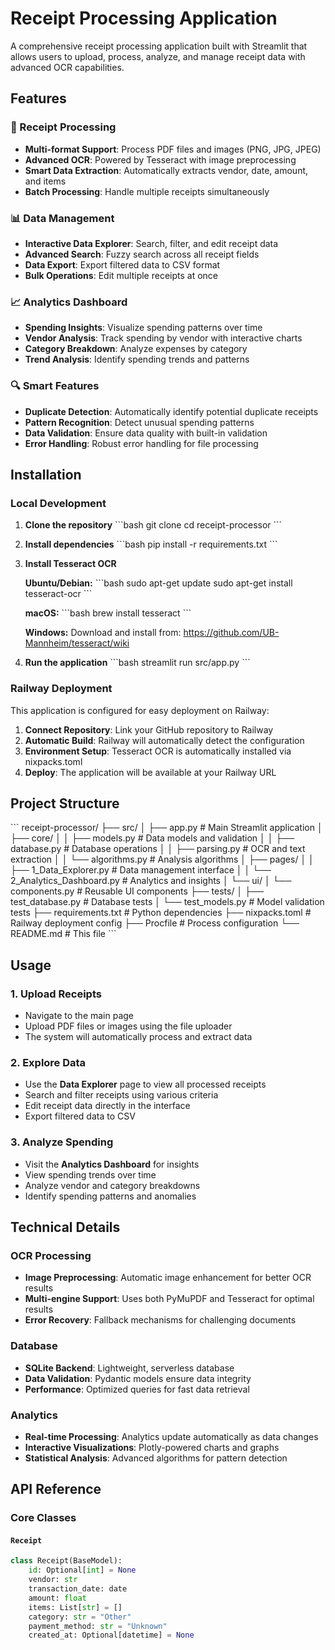 # Receipt Processing Application

A comprehensive receipt processing application built with Streamlit that allows users to upload, process, analyze, and manage receipt data with advanced OCR capabilities.

## Features

### 📄 Receipt Processing
- **Multi-format Support**: Process PDF files and images (PNG, JPG, JPEG)
- **Advanced OCR**: Powered by Tesseract with image preprocessing
- **Smart Data Extraction**: Automatically extracts vendor, date, amount, and items
- **Batch Processing**: Handle multiple receipts simultaneously

### 📊 Data Management
- **Interactive Data Explorer**: Search, filter, and edit receipt data
- **Advanced Search**: Fuzzy search across all receipt fields
- **Data Export**: Export filtered data to CSV format
- **Bulk Operations**: Edit multiple receipts at once

### 📈 Analytics Dashboard
- **Spending Insights**: Visualize spending patterns over time
- **Vendor Analysis**: Track spending by vendor with interactive charts
- **Category Breakdown**: Analyze expenses by category
- **Trend Analysis**: Identify spending trends and patterns

### 🔍 Smart Features
- **Duplicate Detection**: Automatically identify potential duplicate receipts
- **Pattern Recognition**: Detect unusual spending patterns
- **Data Validation**: Ensure data quality with built-in validation
- **Error Handling**: Robust error handling for file processing

## Installation

### Local Development

1. **Clone the repository**
   \`\`\`bash
   git clone <repository-url>
   cd receipt-processor
   \`\`\`

2. **Install dependencies**
   \`\`\`bash
   pip install -r requirements.txt
   \`\`\`

3. **Install Tesseract OCR**
   
   **Ubuntu/Debian:**
   \`\`\`bash
   sudo apt-get update
   sudo apt-get install tesseract-ocr
   \`\`\`
   
   **macOS:**
   \`\`\`bash
   brew install tesseract
   \`\`\`
   
   **Windows:**
   Download and install from: https://github.com/UB-Mannheim/tesseract/wiki

4. **Run the application**
   \`\`\`bash
   streamlit run src/app.py
   \`\`\`

### Railway Deployment

This application is configured for easy deployment on Railway:

1. **Connect Repository**: Link your GitHub repository to Railway
2. **Automatic Build**: Railway will automatically detect the configuration
3. **Environment Setup**: Tesseract OCR is automatically installed via nixpacks.toml
4. **Deploy**: The application will be available at your Railway URL

## Project Structure

\`\`\`
receipt-processor/
├── src/
│   ├── app.py                 # Main Streamlit application
│   ├── core/
│   │   ├── models.py          # Data models and validation
│   │   ├── database.py        # Database operations
│   │   ├── parsing.py         # OCR and text extraction
│   │   └── algorithms.py      # Analysis algorithms
│   ├── pages/
│   │   ├── 1_Data_Explorer.py # Data management interface
│   │   └── 2_Analytics_Dashboard.py # Analytics and insights
│   └── ui/
│       └── components.py      # Reusable UI components
├── tests/
│   ├── test_database.py       # Database tests
│   └── test_models.py         # Model validation tests
├── requirements.txt           # Python dependencies
├── nixpacks.toml             # Railway deployment config
├── Procfile                  # Process configuration
└── README.md                 # This file
\`\`\`

## Usage

### 1. Upload Receipts
- Navigate to the main page
- Upload PDF files or images using the file uploader
- The system will automatically process and extract data

### 2. Explore Data
- Use the **Data Explorer** page to view all processed receipts
- Search and filter receipts using various criteria
- Edit receipt data directly in the interface
- Export filtered data to CSV

### 3. Analyze Spending
- Visit the **Analytics Dashboard** for insights
- View spending trends over time
- Analyze vendor and category breakdowns
- Identify spending patterns and anomalies

## Technical Details

### OCR Processing
- **Image Preprocessing**: Automatic image enhancement for better OCR results
- **Multi-engine Support**: Uses both PyMuPDF and Tesseract for optimal results
- **Error Recovery**: Fallback mechanisms for challenging documents

### Database
- **SQLite Backend**: Lightweight, serverless database
- **Data Validation**: Pydantic models ensure data integrity
- **Performance**: Optimized queries for fast data retrieval

### Analytics
- **Real-time Processing**: Analytics update automatically as data changes
- **Interactive Visualizations**: Plotly-powered charts and graphs
- **Statistical Analysis**: Advanced algorithms for pattern detection

## API Reference

### Core Classes

#### `Receipt`
```python
class Receipt(BaseModel):
    id: Optional[int] = None
    vendor: str
    transaction_date: date
    amount: float
    items: List[str] = []
    category: str = "Other"
    payment_method: str = "Unknown"
    created_at: Optional[datetime] = None
